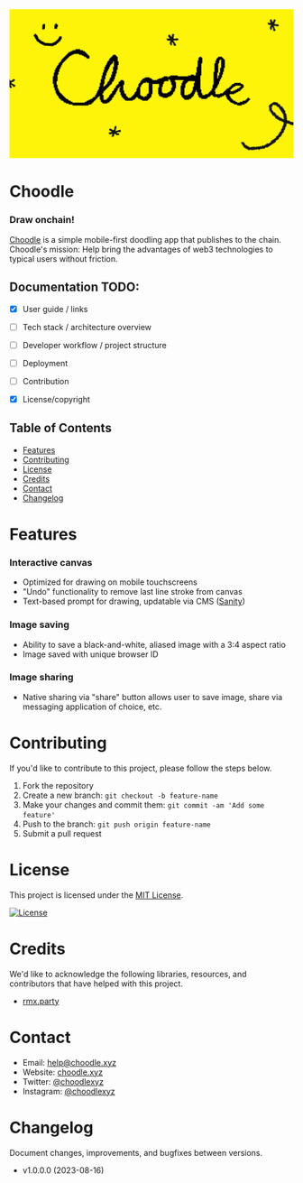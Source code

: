<img src="/frontend/src/lib/assets/OpenGraph-Choodle-1200x630-2x.jpg" alt="Choodle" />

# Choodle 

### Draw onchain!

[Choodle](https://choodle.xyz/) is a simple mobile-first doodling app that publishes to the chain. Choodle's mission: Help bring the advantages of web3 technologies to typical users without friction. 

## Documentation TODO:
- [x] User guide / links
- [ ] Tech stack / architecture overview
- [ ] Developer workflow / project structure
- [ ] Deployment
- [ ] Contribution
- [x] License/copyright


## Table of Contents

- [Features](#features)
- [Contributing](#contributing)
- [License](#license)
- [Credits](#credits)
- [Contact](#contact)
- [Changelog](#changelog)

# Features

### Interactive canvas
- Optimized for drawing on mobile touchscreens
- "Undo" functionality to remove last line stroke from canvas
- Text-based prompt for drawing, updatable via CMS ([Sanity](https://www.sanity.io/))

### Image saving
- Ability to save a black-and-white, aliased image with a 3:4 aspect ratio
- Image saved with unique browser ID

### Image sharing
- Native sharing via "share" button allows user to save image, share via messaging application of choice, etc.


# Contributing
If you'd like to contribute to this project, please follow the steps below. 

1. Fork the repository
2. Create a new branch: `git checkout -b feature-name`
3. Make your changes and commit them: `git commit -am 'Add some feature'`
4. Push to the branch: `git push origin feature-name`
5. Submit a pull request

# License
This project is licensed under the [MIT License](https://opensource.org/license/mit/).

[![License](https://img.shields.io/badge/license-MIT-blue.svg)](https://opensource.org/license/mit/)

# Credits
We'd like to acknowledge the following libraries, resources, and contributors that have helped with this project.

- [rmx.party](https://www.rmx.party/)

# Contact

- Email: help@choodle.xyz
- Website: [choodle.xyz](https://choodle.xyz/)
- Twitter: [@choodlexyz](https://twitter.com/choodlexyz)
- Instagram: [@choodlexyz](https://www.instagram.com/choodlexyz/)

# Changelog
Document changes, improvements, and bugfixes between versions. 

- v1.0.0.0 (2023-08-16)
